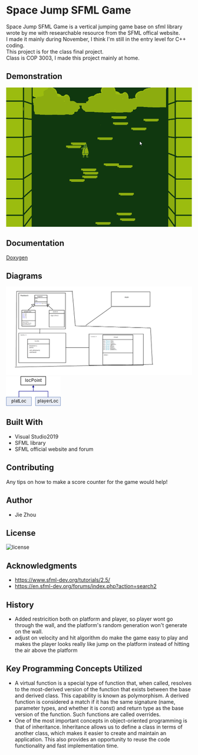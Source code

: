 # Space Jump SFML Game
Space Jump SFML Game is a vertical jumping game base on sfml library wrote by me with researchable resource from the SFML offical website.<br />
I made it mainly during November, I think I'm still in the entry level for C++ coding.<br />
This project is for the class final project.<br />
Class is COP 3003, I made this project mainly at home.<br />

## Demonstration
![Sample GIF](JNIzrIgziU.gif) 

## Documentation
[Doxygen](https://nizisi.github.io/Projects-3003/html/)

## Diagrams
![Sample Image](classd.png)
![Sample Image](docs/html/classloc_point.png)

## Built With
* Visual Studio2019 
* SFML library
* SFML official website and forum

## Contributing
Any tips on how to make a score counter for the game would help!

## Author
* Jie Zhou

## License
![license](LICENSE)

## Acknowledgments

* https://www.sfml-dev.org/tutorials/2.5/
* https://en.sfml-dev.org/forums/index.php?action=search2

## History
* Added restricition both on platform and player, so player wont go through the wall, and the platform's random generation won't generate on the wall.
* adjust on velocity and hit algorithm do make the game easy to play and makes the player looks really like jump on the platform instead of hitting the air above the platform

## Key Programming Concepts Utilized
* A virtual function is a special type of function that, when called, resolves to the most-derived version of the function that exists between the base and derived class. This capability is known as polymorphism. A derived function is considered a match if it has the same signature (name, parameter types, and whether it is const) and return type as the base version of the function. Such functions are called overrides. 
* One of the most important concepts in object-oriented programming is that of inheritance. Inheritance allows us to define a class in terms of another class, which makes it easier to create and maintain an application. This also provides an opportunity to reuse the code functionality and fast implementation time.
